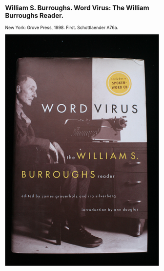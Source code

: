 ## William S. Burroughs. Word Virus: The William Burroughs Reader.

New York: Grove Press, 1998. First. Schottlaender A76a.

![Word Virus: The William Burroughs Reader](../assets/images/word-virus-the-william-burrou-1.jpg)
